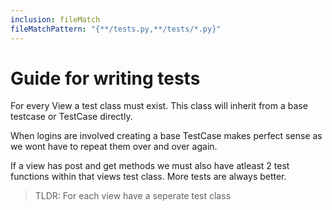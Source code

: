 ```yaml
---
inclusion: fileMatch
fileMatchPattern: "{**/tests.py,**/tests/*.py}"
---
```


# Guide for writing tests

For every View a test class must exist. This class will inherit from a base testcase or TestCase directly.

When logins are involved creating a base TestCase makes perfect sense as we wont have to repeat them over and over again.

If a view has post and get methods we must also have atleast 2 test functions within that views test class. More tests are always better.

>TLDR: For each view have a seperate test class